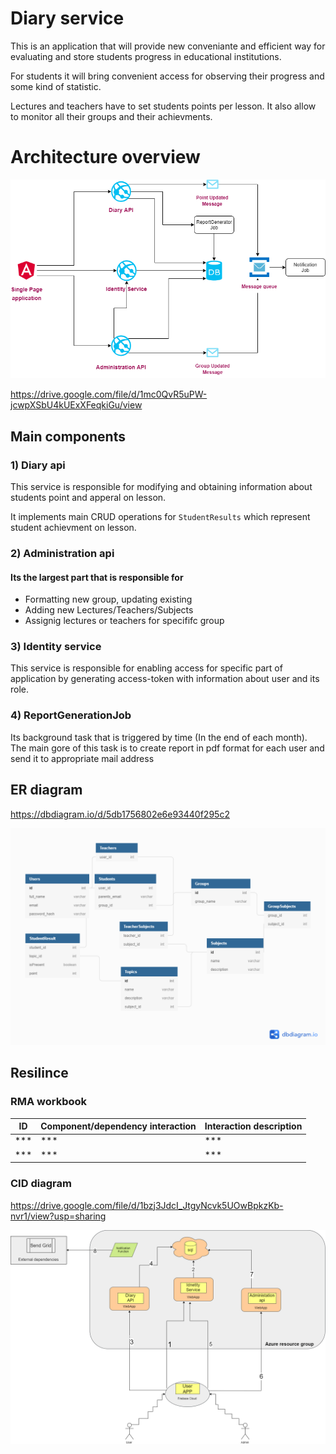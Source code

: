 # Diary service

This is an application that will provide new conveniante and efficient way for evaluating and store students progress in educational institutions.

For students it will bring convenient access for observing their progress and some kind of statistic.

Lectures and teachers have to set students points per lesson. It also allow to monitor all their groups and their achievments.

# Architecture overview

![GitHub Logo](/images/app-architecture.png)

https://drive.google.com/file/d/1mc0QvR5uPW-jcwpXSbU4kUExXFeqkiGu/view

## Main components

### 1) Diary api

This service is responsible for modifying and obtaining information about students point and apperal on lesson.

It implements main CRUD operations for `StudentResults` which represent student achievment on lesson.

### 2) Administration api

#### Its the largest part that is responsible for
- Formatting new group, updating existing
- Adding new Lectures/Teachers/Subjects
- Assignig lectures or teachers for specififc group

### 3) Identity service

This service is responsible for enabling access for specific part of application by generating access-token with information about user and its role.

### 4) ReportGenerationJob

Its background task that is triggered by time (In the end of each month).
The main gore of this task is to create report in pdf format for each user and send it to appropriate mail address


## ER diagram

https://dbdiagram.io/d/5db1756802e6e93440f295c2

![GitHub Logo](/images/er-diagram.png)

## Resilince

### RMA workbook

ID | Component/dependency interaction | Interaction description
------------ | ------------- | -------------
*** | *** | ***
*** | *** | ***

### CID diagram

https://drive.google.com/file/d/1bzj3JdcI_JtgyNcvk5UOwBpkzKb-nvr1/view?usp=sharing

![GitHub Logo](/images/CID-diagram.png)
